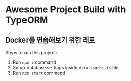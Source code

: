 # Awesome Project Build with TypeORM

## Docker를 연습해보기 위한 레포



Steps to run this project:

1. Run `npm i` command
2. Setup database settings inside `data-source.ts` file
3. Run `npm start` command
